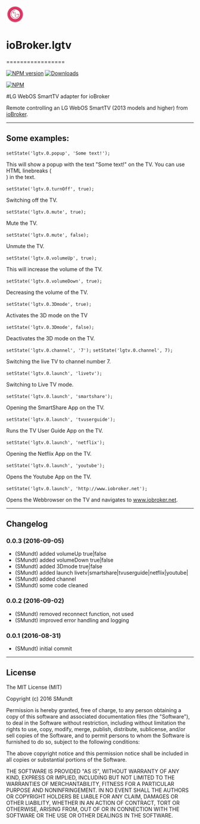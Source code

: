 ![Logo](admin/lgtv.png)
# ioBroker.lgtv
=================

[![NPM version](http://img.shields.io/npm/v/iobroker.lgtv.svg)](https://www.npmjs.com/package/iobroker.lgtv)
[![Downloads](https://img.shields.io/npm/dm/iobroker.lgtv.svg)](https://www.npmjs.com/package/iobroker.lgtv)

[![NPM](https://nodei.co/npm/iobroker.lgtv.png?downloads=true)](https://nodei.co/npm/iobroker.lgtv/)


#LG WebOS SmartTV adapter for ioBroker

Remote controlling an LG WebOS SmartTV (2013 models and higher) from [ioBroker](https://www.iobroker.net).


---




## Some examples:
```setState('lgtv.0.popup', 'Some text!');```

This will show a popup with the text "Some text!" on the TV.
You can use HTML linebreaks (<br>) in the text.


```setState('lgtv.0.turnOff', true);```

Switching off the TV.


```setState('lgtv.0.mute', true);```

Mute the TV.

```setState('lgtv.0.mute', false);```

Unmute the TV.


```setState('lgtv.0.volumeUp', true);```

This will increase the volume of the TV.

```setState('lgtv.0.volumeDown', true);```

Decreasing the volume of the TV.


```setState('lgtv.0.3Dmode', true);```

Activates the 3D mode on the TV

```setState('lgtv.0.3Dmode', false);```

Deactivates the 3D mode on the TV.


```setState('lgtv.0.channel', '7');```
```setState('lgtv.0.channel', 7);```

Switching the live TV to channel number 7.


```setState('lgtv.0.launch', 'livetv');```

Switching to Live TV mode.

```setState('lgtv.0.launch', 'smartshare');```

Opening the SmartShare App on the TV.

```setState('lgtv.0.launch', 'tvuserguide');```

Runs the TV User Guide App on the TV.

```setState('lgtv.0.launch', 'netflix');```

Opening the Netflix App on the TV.

```setState('lgtv.0.launch', 'youtube');```

Opens the Youtube App on the TV.

```setState('lgtv.0.launch', 'http://www.iobroker.net');```

Opens the Webbrowser on the TV and navigates to www.iobroker.net.


---


## Changelog

### 0.0.3 (2016-09-05)
* (SMundt) added volumeUp true|false
* (SMundt) added volumeDown true|false
* (SMundt) added 3Dmode true|false
* (SMundt) added launch livetv|smartshare|tvuserguide|netflix|youtube|<URL>
* (SMundt) added channel <channelNumber>
* (SMundt) some code cleaned

### 0.0.2 (2016-09-02)
* (SMundt) removed reconnect function, not used
* (SMundt) improved error handling and logging

### 0.0.1 (2016-08-31)
* (SMundt) initial commit


---


## License

The MIT License (MIT)

Copyright (c) 2016 SMundt

Permission is hereby granted, free of charge, to any person obtaining a copy
of this software and associated documentation files (the "Software"), to deal
in the Software without restriction, including without limitation the rights
to use, copy, modify, merge, publish, distribute, sublicense, and/or sell
copies of the Software, and to permit persons to whom the Software is
furnished to do so, subject to the following conditions:

The above copyright notice and this permission notice shall be included in
all copies or substantial portions of the Software.

THE SOFTWARE IS PROVIDED "AS IS", WITHOUT WARRANTY OF ANY KIND, EXPRESS OR
IMPLIED, INCLUDING BUT NOT LIMITED TO THE WARRANTIES OF MERCHANTABILITY,
FITNESS FOR A PARTICULAR PURPOSE AND NONINFRINGEMENT. IN NO EVENT SHALL THE
AUTHORS OR COPYRIGHT HOLDERS BE LIABLE FOR ANY CLAIM, DAMAGES OR OTHER
LIABILITY, WHETHER IN AN ACTION OF CONTRACT, TORT OR OTHERWISE, ARISING FROM,
OUT OF OR IN CONNECTION WITH THE SOFTWARE OR THE USE OR OTHER DEALINGS IN
THE SOFTWARE.
